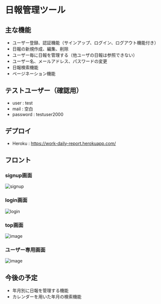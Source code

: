 # 日報管理ツール
## 主な機能
- ユーザー登録、認証機能（サインアップ、ログイン、ログアウト機能付き）
- 日報の新規作成、編集、削除
- ユーザー毎に日報を管理する（他ユーザの日報は参照できない）
- ユーザー名、メールアドレス、パスワードの変更
- 日報検索機能
- ページネーション機能

## テストユーザー（確認用）
- user : test
- mail : 空白
- password : testuser2000 

## デプロイ
- Heroku : https://work-daily-report.herokuapp.com/

## フロント

### signup画面
![signup](https://user-images.githubusercontent.com/65697369/194267062-6cb36f2a-33c5-4b16-8b4a-a2a920247d06.png)


### login画面
![login](https://user-images.githubusercontent.com/65697369/194266840-e520516d-84b6-4a8a-ae1e-099ea2d19bc9.png)

### top画面
![image](https://user-images.githubusercontent.com/65697369/194268660-2d0075b9-4a24-4098-8fb8-0766b1fe1822.png)

### ユーザー専用画面
![image](https://user-images.githubusercontent.com/65697369/194269027-67ce7aec-10fc-4ec9-b0cb-6f966c0010d8.png)

## 今後の予定
- 年月別に日報を管理する機能
- カレンダーを用いた年月の検索機能